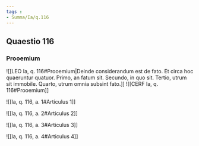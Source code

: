 ```yaml
---
tags : 
- Summa/Ia/q.116
---
```


## Quaestio 116

### Prooemium

![[LEO Ia, q. 116#Prooemium|Deinde considerandum est de fato. Et circa hoc quaeruntur quatuor. Primo, an fatum sit. Secundo, in quo sit. Tertio, utrum sit immobile. Quarto, utrum omnia subsint fato.]]
![[CERF Ia, q. 116#Prooemium]]

![[Ia, q. 116, a. 1#Articulus 1]]

![[Ia, q. 116, a. 2#Articulus 2]]

![[Ia, q. 116, a. 3#Articulus 3]]

![[Ia, q. 116, a. 4#Articulus 4]]

